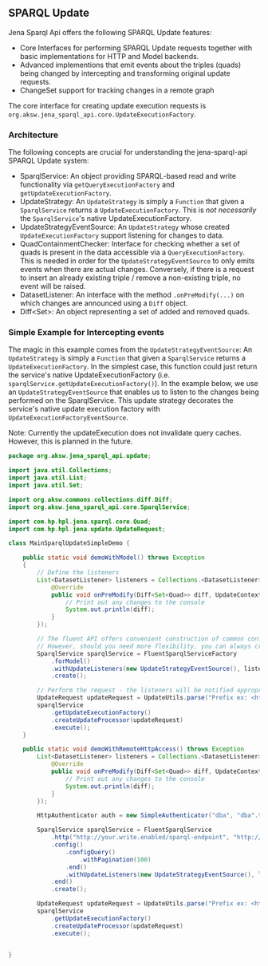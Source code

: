 ## SPARQL Update

Jena Sparql Api offers the following SPARQL Update features:

* Core Interfaces for performing SPARQL Update requests together with basic implementations for HTTP and Model backends.
* Advanced implementions that emit events about the triples (quads) being changed by intercepting and transforming original update requests.
* ChangeSet support for tracking changes in a remote graph

The core interface for creating update execution requests is `org.aksw.jena_sparql_api.core.UpdateExecutionFactory`.

### Architecture
The following concepts are crucial for understanding the jena-sparql-api SPARQL Update system:
* SparqlService: An object providing SPARQL-based read and write functionality via `getQueryExecutionFactory` and `getUpdateExecutionFactory`.
* UpdateStrategy: An `UpdateStrategy` is simply a `Function` that given a `SparqlService` returns a `UpdateExecutionFactory`. This is *not necessarily* the `SparqlService`'s native UpdateExecutionFactory.
 * UpdateStrategyEventSource: An `UpdateStrategy` whose created `UpdateExecutionFactory` support listening for changes to data.
  * QuadContainmentChecker:  Interface for checking whether a set of quads is present in the data accessible via a `QueryExecutionFactory`.
This is needed in order for the `UpdateStrategyEventSource` to only emits events when there are actual changes.
Conversely, if there is a request to insert an already existing triple / remove a non-existing triple, no event will be raised.
* DatasetListener: An interface with the method `.onPreModify(...)` on which changes are announced using a `Diff` object.
* Diff<Set<Quad>>: An object representing a set of added and removed quads.


### Simple Example for Intercepting events
The magic in this example comes from the `UpdateStrategyEventSource`:
An `UpdateStrategy` is simply a `Function` that given a `SparqlService` returns a `UpdateExecutionFactory`.
In the simplest case, this function could just return the service's native UpdateExecutionFactory (i.e. `sparqlService.getUpdateExecutionFactory()`).
In the example below, we use an `UpdateStrategyEventSource` that enables us to listen to the changes being performed on the SparqlService.
This update strategy decorates the service's native update execution factory with `UpdateExecutionFactoryEventSource`.

Note: Currently the updateExecution does not invalidate query caches. However, this is planned in the future.


```java
package org.aksw.jena_sparql_api.update;

import java.util.Collections;
import java.util.List;
import java.util.Set;

import org.aksw.commons.collections.diff.Diff;
import org.aksw.jena_sparql_api.core.SparqlService;

import com.hp.hpl.jena.sparql.core.Quad;
import com.hp.hpl.jena.update.UpdateRequest;

class MainSparqlUpdateSimpleDemo {

    public static void demoWithModel() throws Exception
    {
        // Define the listeners
        List<DatasetListener> listeners = Collections.<DatasetListener>singletonList(new DatasetListener() {
            @Override
            public void onPreModify(Diff<Set<Quad>> diff, UpdateContext updateContext) {
                // Print out any changes to the console
                System.out.println(diff);
            }
        });

        // The fluent API offers convenient construction of common configurations
        // However, should you need more flexibility, you can always create a custom SparqlService decorators.
        SparqlService sparqlService = FluentSparqlServiceFactory
            .forModel()
            .withUpdateListeners(new UpdateStrategyEventSource(), listeners)
            .create();

        // Perform the request - the listeners will be notified appropriately
        UpdateRequest updateRequest = UpdateUtils.parse("Prefix ex: <http://example.org/> Insert Data { ex:s ex:p ex:o }");
        sparqlService
            .getUpdateExecutionFactory()
            .createUpdateProcessor(updateRequest)
            .execute();
    }

    public static void demoWithRemoteHttpAccess() throws Exception
        List<DatasetListener> listeners = Collections.<DatasetListener>singletonList(new DatasetListener() {
            @Override
            public void onPreModify(Diff<Set<Quad>> diff, UpdateContext updateContext) {
                // Print out any changes to the console
                System.out.println(diff);
            }
        });

        HttpAuthenticator auth = new SimpleAuthenticator("dba", "dba".toCharArray());

        SparqlService sparqlService = FluentSparqlService
            .http("http://your.write.enabled/sparql-endpoint", "http://dpbedia.org", auth)
            .config()
                .configQuery()
                    .withPagination(100)
                .end()
                .withUpdateListeners(new UpdateStrategyEventSource(), listeners)
            .end()
            .create();

        UpdateRequest updateRequest = UpdateUtils.parse("Prefix ex: <http://example.org/> Insert { ex:s ex:p ex:o }");
        sparqlService
            .getUpdateExecutionFactory()
            .createUpdateProcessor(updateRequest)
            .execute();


}

```







